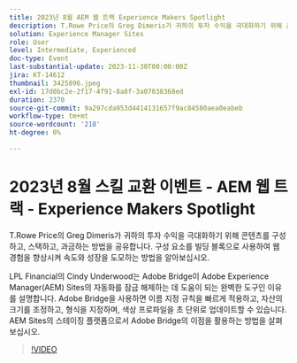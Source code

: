 ```yaml
---
title: 2023년 8월 AEM 웹 트랙 Experience Makers Spotlight
description: T.Rowe Price의 Greg Dimeris가 귀하의 투자 수익을 극대화하기 위해 콘텐츠를 구성하고, 스택하고, 과금하는 방법을 공유합니다. 속도와 성장을 위한 구성 요소로 웹 경험을 향상하는 방법에 대해 알아보십시오!LPL Financial의 Cindy Underwood는 Adobe Bridge이 Adobe Experience Manager(AEM) 사이트의 자동화를 여는 데 완벽한 도구인 이유를 설명합니다. Adobe Bridge을 사용하면 이름 지정 규칙을 빠르게 적용하고, 자산의 크기를 조정하고, 형식을 지정하며, 색상 프로파일을 초 단위로 업데이트할 수 있습니다. AEM 사이트를 위한 스테이징 플랫폼으로서 Adobe Bridge의 이점을 활용하는 방법을 살펴보십시오.
solution: Experience Manager Sites
role: User
level: Intermediate, Experienced
doc-type: Event
last-substantial-update: 2023-11-30T00:00:00Z
jira: KT-14612
thumbnail: 3425896.jpeg
exl-id: 17d0bc2e-2f17-4f91-8a8f-3a07038368ed
duration: 2370
source-git-commit: 9a297cda953d4414131657f9ac84580aea0eabeb
workflow-type: tm+mt
source-wordcount: '218'
ht-degree: 0%

---
```


# 2023년 8월 스킬 교환 이벤트 - AEM 웹 트랙 - Experience Makers Spotlight

T.Rowe Price의 Greg Dimeris가 귀하의 투자 수익을 극대화하기 위해 콘텐츠를 구성하고, 스택하고, 과금하는 방법을 공유합니다. 구성 요소를 빌딩 블록으로 사용하여 웹 경험을 향상시켜 속도와 성장을 도모하는 방법을 알아보십시오.

LPL Financial의 Cindy Underwood는 Adobe Bridge이 Adobe Experience Manager(AEM) Sites의 자동화를 잠금 해제하는 데 도움이 되는 완벽한 도구인 이유를 설명합니다. Adobe Bridge을 사용하면 이름 지정 규칙을 빠르게 적용하고, 자산의 크기를 조정하고, 형식을 지정하며, 색상 프로파일을 초 단위로 업데이트할 수 있습니다. AEM Sites의 스테이징 플랫폼으로서 Adobe Bridge의 이점을 활용하는 방법을 살펴보십시오.

>[!VIDEO](https://video.tv.adobe.com/v/3425896/?learn=on)

